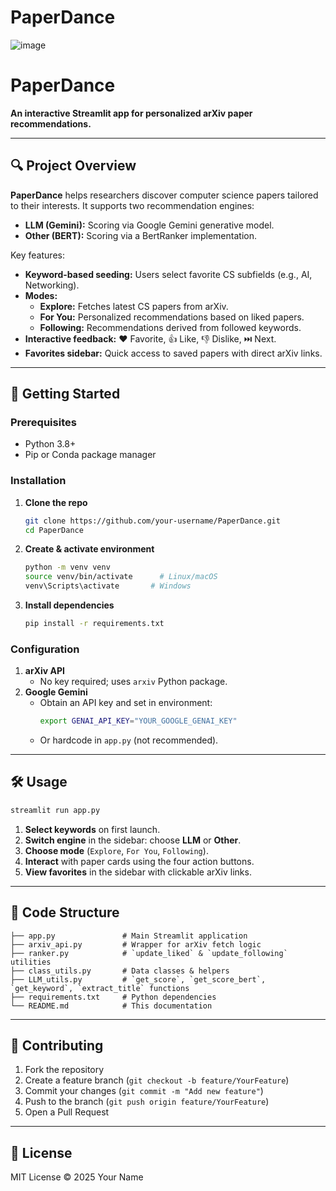 # PaperDance
![image](https://github.com/user-attachments/assets/79772276-a417-4880-a94b-f2a2f9c27c77)

# PaperDance

**An interactive Streamlit app for personalized arXiv paper recommendations.**

---

## 🔍 Project Overview
**PaperDance** helps researchers discover computer science papers tailored to their interests. It supports two recommendation engines:

- **LLM (Gemini):** Scoring via Google Gemini generative model.
- **Other (BERT):** Scoring via a BertRanker implementation.

Key features:
- **Keyword-based seeding:** Users select favorite CS subfields (e.g., AI, Networking).
- **Modes:**
  - **Explore:** Fetches latest CS papers from arXiv.
  - **For You:** Personalized recommendations based on liked papers.
  - **Following:** Recommendations derived from followed keywords.
- **Interactive feedback:** ❤️ Favorite, 👍 Like, 👎 Dislike, ⏭️ Next.
- **Favorites sidebar:** Quick access to saved papers with direct arXiv links.

---

## 🚀 Getting Started

### Prerequisites

- Python 3.8+
- Pip or Conda package manager

### Installation

1. **Clone the repo**
   ```bash
   git clone https://github.com/your-username/PaperDance.git
   cd PaperDance
   ```
2. **Create & activate environment**
   ```bash
   python -m venv venv
   source venv/bin/activate      # Linux/macOS
   venv\Scripts\activate       # Windows
   ```
3. **Install dependencies**
   ```bash
   pip install -r requirements.txt
   ```

### Configuration

1. **arXiv API**
   - No key required; uses `arxiv` Python package.
2. **Google Gemini**
   - Obtain an API key and set in environment:
     ```bash
     export GENAI_API_KEY="YOUR_GOOGLE_GENAI_KEY"
     ```
   - Or hardcode in `app.py` (not recommended).

---

## 🛠️ Usage

```bash
streamlit run app.py
```

1. **Select keywords** on first launch.
2. **Switch engine** in the sidebar: choose **LLM** or **Other**.
3. **Choose mode** (`Explore`, `For You`, `Following`).
4. **Interact** with paper cards using the four action buttons.
5. **View favorites** in the sidebar with clickable arXiv links.

---

## 🧩 Code Structure

```
├── app.py               # Main Streamlit application
├── arxiv_api.py         # Wrapper for arXiv fetch logic
├── ranker.py            # `update_liked` & `update_following` utilities
├── class_utils.py       # Data classes & helpers
├── LLM_utils.py         # `get_score`, `get_score_bert`, `get_keyword`, `extract_title` functions
├── requirements.txt     # Python dependencies
└── README.md            # This documentation
```

---

## 🤝 Contributing

1. Fork the repository
2. Create a feature branch (`git checkout -b feature/YourFeature`)
3. Commit your changes (`git commit -m "Add new feature"`)
4. Push to the branch (`git push origin feature/YourFeature`)
5. Open a Pull Request

---

## 📄 License

MIT License © 2025 Your Name


